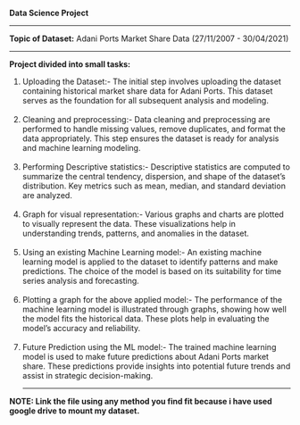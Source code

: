 <b>Data Science Project </b><br><hr>
<b>Topic of Dataset:</b> Adani Ports Market Share Data (27/11/2007 - 30/04/2021)<hr>

<b> Project divided into small tasks: </b>

1. Uploading the Dataset:- 
   The initial step involves uploading the dataset containing historical market share data for Adani Ports. This dataset serves as the foundation for all subsequent analysis and modeling. <br><br>
2. Cleaning and preprocessing:- 
   Data cleaning and preprocessing are performed to handle missing values, remove duplicates, and format the data appropriately. This step ensures the dataset is ready for analysis and machine learning modeling. <br><br>
3. Performing Descriptive statistics:- 
   Descriptive statistics are computed to summarize the central tendency, dispersion, and shape of the dataset’s distribution. Key metrics such as mean, median, and standard deviation are analyzed. <br><br>
4. Graph for visual representation:- 
   Various graphs and charts are plotted to visually represent the data. These visualizations help in understanding trends, patterns, and anomalies in the dataset. <br><br>
5. Using an existing Machine Learning model:- 
   An existing machine learning model is applied to the dataset to identify patterns and make predictions. The choice of the model is based on its suitability for time series analysis and forecasting. <br><br>
6. Plotting a graph for the above applied model:- 
   The performance of the machine learning model is illustrated through graphs, showing how well the model fits the historical data. These plots help in evaluating the model’s accuracy and reliability. <br><br>
7. Future Prediction using the ML model:- 
   The trained machine learning model is used to make future predictions about Adani Ports market share. These predictions provide insights into potential future trends and assist in strategic decision-making. <br><hr>

<b>NOTE: Link the file using any method you find fit because i have used google drive to mount my dataset. </b>
